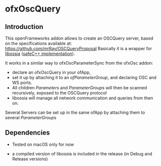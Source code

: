 # ofxOscQuery

## Introduction

This openFrameworks addon allows to create an OSCQuery server, based on the specifications available at: https://github.com/mrRay/OSCQueryProposal
Basically it is a wrapper for [libossia](https://github.com/OSSIA/libossia) ([safeC++ implementation](https://ossia.github.io/?cpp--98)). 

It works in a similar way to ofxOscParameterSync from the ofxOsc addon: 
* declare an ofxOscQuery in your ofApp, 
* set it up by attaching it to an *ofParameterGroup*, and declaring OSC and WS ports. 
* All children *Parameter*s and *ParameterGroup*s will then be scanned recursively, exposed to the OSCQuery protocol
* libossia will manage all network communication and queries from then on.

Several Servers can be set up in the same ofApp by attaching them to several *ParameterGroup*s

## Dependencies 

* Tested on macOS only for now

* a compiled version of libossia is included in the release (in Debug and Release versions)
    


